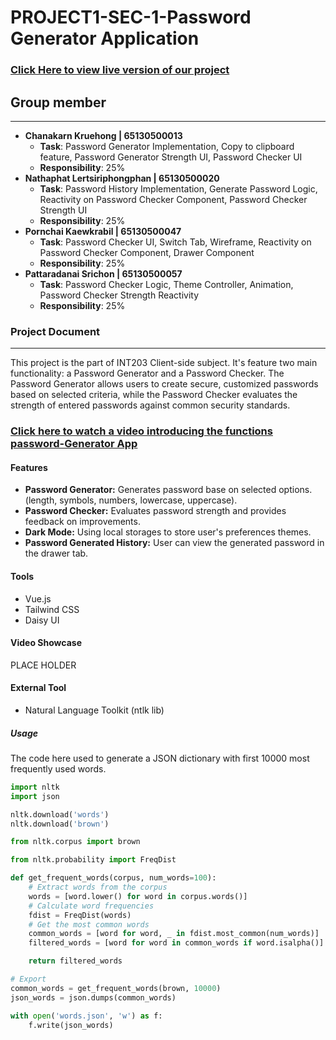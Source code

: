 # PROJECT1-SEC-1-Password Generator Application

### [Click Here to view live version of our project](https://int203-project-password-secure.vercel.app/)

## Group member

---

- **Chanakarn Kruehong | 65130500013**
  - **Task**: Password Generator Implementation, Copy to clipboard feature, Password Generator Strength UI, Password Checker UI
  - **Responsibility**: 25%
- **Nathaphat Lertsiriphongphan | 65130500020**
  - **Task**: Password History Implementation, Generate Password Logic, Reactivity on Password Checker Component, Password Checker Strength UI
  - **Responsibility**: 25%
- **Pornchai Kaewkrabil | 65130500047**
  - **Task**: Password Checker UI, Switch Tab, Wireframe, Reactivity on Password Checker Component, Drawer Component
  - **Responsibility**: 25%
- **Pattaradanai Srichon | 65130500057**
  - **Task**: Password Checker Logic, Theme Controller, Animation, Password Checker Strength Reactivity 
  - **Responsibility**: 25%
### Project Document

---

This project is the part of INT203 Client-side subject. It's feature two main functionality: a Password Generator and a Password Checker. The Password Generator allows users to create secure, customized passwords based on selected criteria, while the Password Checker evaluates the strength of entered passwords against common security standards.

### [Click here to watch a video introducing the functions password-Generator App](https://youtu.be/yXNG2cSGcBs?si=fs1HhXYg5C5vH6Cy)

#### Features

- **Password Generator:** Generates password base on selected options. (length, symbols, numbers, lowercase, uppercase).
- **Password Checker:** Evaluates password strength and provides feedback on improvements.
- **Dark Mode:** Using local storages to store user's preferences themes.
- **Password Generated History:** User can view the generated password in the drawer tab.

#### Tools

- Vue.js
- Tailwind CSS
- Daisy UI

#### Video Showcase
PLACE HOLDER

#### External Tool

- Natural Language Toolkit (ntlk lib)

##### Usage

The code here used to generate a JSON dictionary with first 10000 most frequently used words.

```python
import nltk
import json

nltk.download('words')
nltk.download('brown')

from nltk.corpus import brown

from nltk.probability import FreqDist

def get_frequent_words(corpus, num_words=100):
    # Extract words from the corpus
    words = [word.lower() for word in corpus.words()]
    # Calculate word frequencies
    fdist = FreqDist(words)
    # Get the most common words
    common_words = [word for word, _ in fdist.most_common(num_words)]
    filtered_words = [word for word in common_words if word.isalpha()]

    return filtered_words

# Export
common_words = get_frequent_words(brown, 10000)
json_words = json.dumps(common_words)

with open('words.json', 'w') as f:
    f.write(json_words)
```
